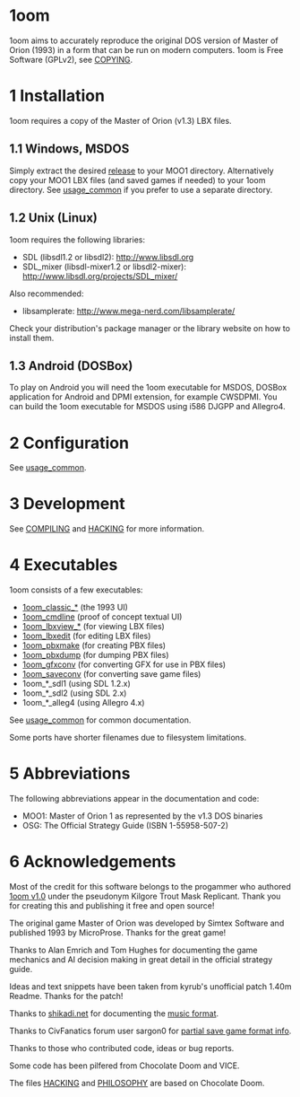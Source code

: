 1oom
====

1oom aims to accurately reproduce the original DOS version of Master of Orion (1993) in a form that can be run on modern computers.
1oom is Free Software (GPLv2), see [COPYING](COPYING).


1 Installation
===============

1oom requires a copy of the Master of Orion (v1.3) LBX files.

1.1 Windows, MSDOS
------------------

Simply extract the desired [release](https://github.com/1oom-fork/1oom/releases) to your MOO1 directory.
Alternatively copy your MOO1 LBX files (and saved games if needed) to your 1oom directory.
See [usage_common](doc/usage_common.txt) if you prefer to use a separate directory.

1.2 Unix (Linux)
----------------

1oom requires the following libraries:

- SDL (libsdl1.2 or libsdl2):
http://www.libsdl.org
- SDL_mixer (libsdl-mixer1.2 or libsdl2-mixer):
http://www.libsdl.org/projects/SDL_mixer/

Also recommended:

- libsamplerate:
http://www.mega-nerd.com/libsamplerate/

Check your distribution's package manager or the library
website on how to install them.

1.3 Android (DOSBox)
--------------------

To play on Android you will need the 1oom executable for MSDOS,
DOSBox application for Android and DPMI extension, for example
CWSDPMI. You can build the 1oom executable for MSDOS using i586
DJGPP and Allegro4.


2 Configuration
===============

See [usage_common](doc/usage_common.txt).


3 Development
=============

See [COMPILING](COMPILING) and [HACKING](HACKING) for more information.


4 Executables
=============

1oom consists of a few executables:

- [1oom_classic_*](doc/usage_classic.txt)    (the 1993 UI)
- [1oom_cmdline](doc/usage_cmdline.txt)      (proof of concept textual UI)
- [1oom_lbxview_*](doc/usage_lbxview.txt)    (for viewing LBX files)
- [1oom_lbxedit](doc/usage_lbxedit.txt)      (for editing LBX files)
- [1oom_pbxmake](doc/usage_pbxmake.txt)      (for creating PBX files)
- [1oom_pbxdump](doc/usage_pbxdump.txt)      (for dumping PBX files)
- [1oom_gfxconv](doc/usage_gfxconv.txt)      (for converting GFX for use in PBX files)
- [1oom_saveconv](doc/usage_saveconv.txt)     (for converting save game files)
- 1oom_*_sdl1       (using SDL 1.2.x)
- 1oom_*_sdl2       (using SDL 2.x)
- 1oom_*_alleg4     (using Allegro 4.x)

See [usage_common](doc/usage_common.txt) for common documentation.

Some ports have shorter filenames due to filesystem limitations.


5 Abbreviations
===============

The following abbreviations appear in the documentation and code:

- MOO1: Master of Orion 1 as represented by the v1.3 DOS binaries
- OSG: The Official Strategy Guide (ISBN 1-55958-507-2)


6 Acknowledgements
==================

Most of the credit for this software belongs to the progammer who authored
[1oom v1.0](https://kilgoretroutmaskreplicant.gitlab.io/plain-html) 
under the pseudonym Kilgore Trout Mask Replicant. Thank you for
creating this and publishing it free and open source!

The original game Master of Orion was developed  by Simtex Software and
published 1993 by MicroProse. Thanks for the great game!

Thanks to Alan Emrich and Tom Hughes for documenting the game mechanics and AI
decision making in great detail in the official strategy guide.

Ideas and text snippets have been taken from kyrub's unofficial patch 1.40m
Readme. Thanks for the patch!

Thanks to [shikadi.net](http://www.shikadi.net) for documenting the
[music format](http://www.shikadi.net/wiki/modding/index.php?title=XMI_Format&oldid=6874).

Thanks to CivFanatics forum user sargon0 for
[partial save game format info](http://forums.civfanatics.com/threads/moo-save-file-layout.275055/).

Thanks to those who contributed code, ideas or bug reports.

Some code has been pilfered from Chocolate Doom and VICE.

The files [HACKING](HACKING) and [PHILOSOPHY](PHILOSOPHY) are based on Chocolate Doom.
